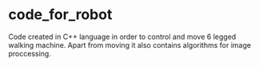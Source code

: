 # code_for_robot
 Code created in C++ language in order to control and move 6 legged walking machine. Apart from moving it also contains
 algorithms for image proccessing. 
